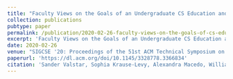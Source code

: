 ```yaml
---
title: "Faculty Views on the Goals of an Undergraduate CS Education and the Academia-Industry Gap"
collection: publications
pubtype: paper
permalink: /publication/2020-02-26-faculty-views-on-the-goals-of-cs-education-quant
excerpt: 'Faculty Views on the Goals of an Undergraduate CS Education and the Academia-Industry Gap'
date: 2020-02-26
venue: "SIGCSE '20: Proceedings of the 51st ACM Technical Symposium on Computer Science Education"
paperurl: 'https://dl.acm.org/doi/10.1145/3328778.3366834'
citation: 'Sander Valstar, Sophia Krause-Levy, Alexandra Macedo, William G. Griswold, and Leo Porter. 2020. Faculty Views on the Goals of an Undergraduate CS Education and the Academia-Industry Gap. In Proceedings of the 51st ACM Technical Symposium on Computer Science Education (SIGCSE). 577–583. <a href="https://dl.acm.org/doi/10.1145/3328778.3366834" target="_blank">doi/10.1145/3328778.3366834</a>'
---
```

